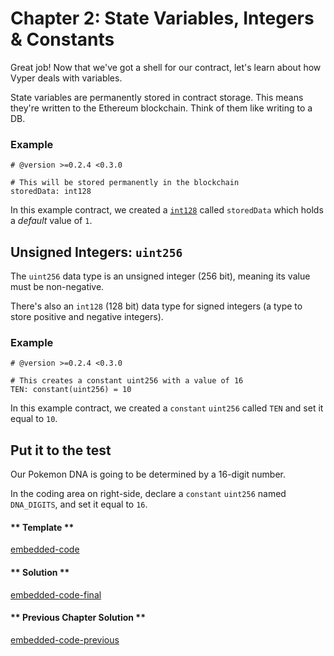 # Chapter 2: State Variables, Integers & Constants

Great job! Now that we've got a shell for our contract, let's learn about how Vyper deals with variables.

State variables are permanently stored in contract storage. This means they're written to the Ethereum blockchain. Think of them like writing to a DB.

### Example

```vyper
# @version >=0.2.4 <0.3.0

# This will be stored permanently in the blockchain
storedData: int128
```

In this example contract, we created a [`int128`](https://vyper.readthedocs.io/en/stable/types.html#signed-integer-128-bit) called `storedData` which holds a _default_ value of `1`.

## Unsigned Integers: `uint256`

The `uint256` data type is an unsigned integer (256 bit), meaning its value must be non-negative.

There's also an `int128` (128 bit) data type for signed integers (a type to store positive and negative integers).

### Example

```vyper
# @version >=0.2.4 <0.3.0

# This creates a constant uint256 with a value of 16
TEN: constant(uint256) = 10
```

In this example contract, we created a `constant` `uint256` called `TEN` and set it equal to `10`.

## Put it to the test

Our Pokemon DNA is going to be determined by a 16-digit number.

In the coding area on right-side, declare a `constant` `uint256` named `DNA_DIGITS`, and set it equal to `16`.

<!-- tabs:start -->

#### ** Template **

[embedded-code](../assets/1/1.2-template-code.vy ':include :type=code embed-template')

#### ** Solution **

[embedded-code-final](../assets/1/1.2-finished-code.vy ':include :type=code embed-final')

#### ** Previous Chapter Solution **

[embedded-code-previous](../assets/1/1.1-finished-code.vy ':include :type=code embed-previous')

<!-- tabs:end -->
